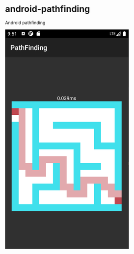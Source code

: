 # android-pathfinding

Android pathfinding


![Image](https://github.com/planet0104/android-pathfinding/blob/main/screenshot.png)
